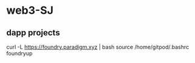 # web3-SJ
## dapp projects 


curl -L https://foundry.paradigm.xyz | bash
 source /home/gitpod/.bashrc
 foundryup